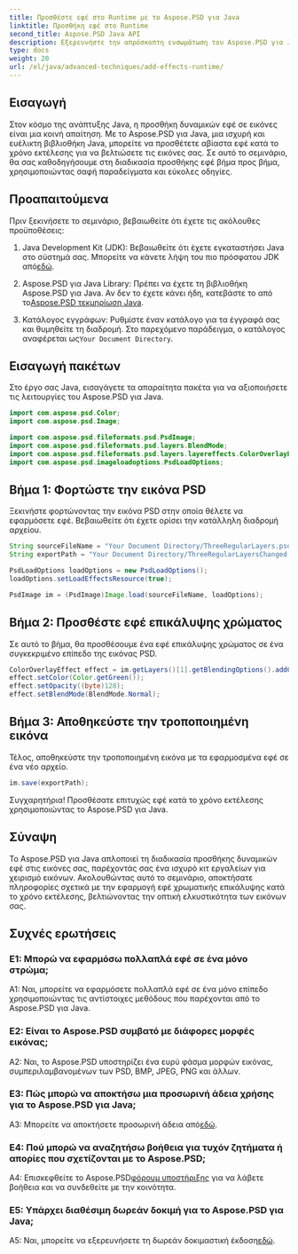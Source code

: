 ```yaml
---
title: Προσθέστε εφέ στο Runtime με το Aspose.PSD για Java
linktitle: Προσθήκη εφέ στο Runtime
second_title: Aspose.PSD Java API
description: Εξερευνήστε την απρόσκοπτη ενσωμάτωση του Aspose.PSD για Java για να προσθέσετε δυναμικά εντυπωσιακά εφέ στις εικόνες. Βελτιώστε την ανάπτυξη Java σας με αυτό το διαισθητικό σεμινάριο.
type: docs
weight: 20
url: /el/java/advanced-techniques/add-effects-runtime/
---
```

## Εισαγωγή

Στον κόσμο της ανάπτυξης Java, η προσθήκη δυναμικών εφέ σε εικόνες είναι μια κοινή απαίτηση. Με το Aspose.PSD για Java, μια ισχυρή και ευέλικτη βιβλιοθήκη Java, μπορείτε να προσθέτετε αβίαστα εφέ κατά το χρόνο εκτέλεσης για να βελτιώσετε τις εικόνες σας. Σε αυτό το σεμινάριο, θα σας καθοδηγήσουμε στη διαδικασία προσθήκης εφέ βήμα προς βήμα, χρησιμοποιώντας σαφή παραδείγματα και εύκολες οδηγίες.

## Προαπαιτούμενα

Πριν ξεκινήσετε το σεμινάριο, βεβαιωθείτε ότι έχετε τις ακόλουθες προϋποθέσεις:

1.  Java Development Kit (JDK): Βεβαιωθείτε ότι έχετε εγκαταστήσει Java στο σύστημά σας. Μπορείτε να κάνετε λήψη του πιο πρόσφατου JDK από[εδώ](https://www.oracle.com/java/technologies/javase-downloads.html).

2.  Aspose.PSD για Java Library: Πρέπει να έχετε τη βιβλιοθήκη Aspose.PSD για Java. Αν δεν το έχετε κάνει ήδη, κατεβάστε το από το[Aspose.PSD τεκμηρίωση Java](https://reference.aspose.com/psd/java/).

3.  Κατάλογος εγγράφων: Ρυθμίστε έναν κατάλογο για τα έγγραφά σας και θυμηθείτε τη διαδρομή. Στο παρεχόμενο παράδειγμα, ο κατάλογος αναφέρεται ως`Your Document Directory`.

## Εισαγωγή πακέτων

Στο έργο σας Java, εισαγάγετε τα απαραίτητα πακέτα για να αξιοποιήσετε τις λειτουργίες του Aspose.PSD για Java.

```java
import com.aspose.psd.Color;
import com.aspose.psd.Image;

import com.aspose.psd.fileformats.psd.PsdImage;
import com.aspose.psd.fileformats.psd.layers.BlendMode;
import com.aspose.psd.fileformats.psd.layers.layereffects.ColorOverlayEffect;
import com.aspose.psd.imageloadoptions.PsdLoadOptions;
```

## Βήμα 1: Φορτώστε την εικόνα PSD

Ξεκινήστε φορτώνοντας την εικόνα PSD στην οποία θέλετε να εφαρμόσετε εφέ. Βεβαιωθείτε ότι έχετε ορίσει την κατάλληλη διαδρομή αρχείου.

```java
String sourceFileName = "Your Document Directory/ThreeRegularLayers.psd";
String exportPath = "Your Document Directory/ThreeRegularLayersChanged.psd";

PsdLoadOptions loadOptions = new PsdLoadOptions();
loadOptions.setLoadEffectsResource(true);

PsdImage im = (PsdImage)Image.load(sourceFileName, loadOptions);
```

## Βήμα 2: Προσθέστε εφέ επικάλυψης χρώματος

Σε αυτό το βήμα, θα προσθέσουμε ένα εφέ επικάλυψης χρώματος σε ένα συγκεκριμένο επίπεδο της εικόνας PSD.

```java
ColorOverlayEffect effect = im.getLayers()[1].getBlendingOptions().addColorOverlay();
effect.setColor(Color.getGreen());
effect.setOpacity((byte)128);
effect.setBlendMode(BlendMode.Normal);
```

## Βήμα 3: Αποθηκεύστε την τροποποιημένη εικόνα

Τέλος, αποθηκεύστε την τροποποιημένη εικόνα με τα εφαρμοσμένα εφέ σε ένα νέο αρχείο.

```java
im.save(exportPath);
```

Συγχαρητήρια! Προσθέσατε επιτυχώς εφέ κατά το χρόνο εκτέλεσης χρησιμοποιώντας το Aspose.PSD για Java.

## Σύναψη

Το Aspose.PSD για Java απλοποιεί τη διαδικασία προσθήκης δυναμικών εφέ στις εικόνες σας, παρέχοντάς σας ένα ισχυρό κιτ εργαλείων για χειρισμό εικόνων. Ακολουθώντας αυτό το σεμινάριο, αποκτήσατε πληροφορίες σχετικά με την εφαρμογή εφέ χρωματικής επικάλυψης κατά το χρόνο εκτέλεσης, βελτιώνοντας την οπτική ελκυστικότητα των εικόνων σας.

## Συχνές ερωτήσεις

### Ε1: Μπορώ να εφαρμόσω πολλαπλά εφέ σε ένα μόνο στρώμα;

A1: Ναι, μπορείτε να εφαρμόσετε πολλαπλά εφέ σε ένα μόνο επίπεδο χρησιμοποιώντας τις αντίστοιχες μεθόδους που παρέχονται από το Aspose.PSD για Java.

### Ε2: Είναι το Aspose.PSD συμβατό με διάφορες μορφές εικόνας;

A2: Ναι, το Aspose.PSD υποστηρίζει ένα ευρύ φάσμα μορφών εικόνας, συμπεριλαμβανομένων των PSD, BMP, JPEG, PNG και άλλων.

### Ε3: Πώς μπορώ να αποκτήσω μια προσωρινή άδεια χρήσης για το Aspose.PSD για Java;

 A3: Μπορείτε να αποκτήσετε προσωρινή άδεια από[εδώ](https://purchase.aspose.com/temporary-license/).

### Ε4: Πού μπορώ να αναζητήσω βοήθεια για τυχόν ζητήματα ή απορίες που σχετίζονται με το Aspose.PSD;

 A4: Επισκεφθείτε το Aspose.PSD[φόρουμ υποστήριξης](https://forum.aspose.com/c/psd/34) για να λάβετε βοήθεια και να συνδεθείτε με την κοινότητα.

### Ε5: Υπάρχει διαθέσιμη δωρεάν δοκιμή για το Aspose.PSD για Java;

 A5: Ναι, μπορείτε να εξερευνήσετε τη δωρεάν δοκιμαστική έκδοση[εδώ](https://releases.aspose.com/).